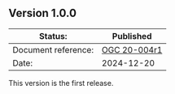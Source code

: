 ## Version 1.0.0

|Status: |Published
| --- | --- |
|Document reference: |[OGC 20-004r1](https://docs.ogc.org/is/20-004r1/20-004r1.html)
|Date: |2024-12-20

This version is the first release.
